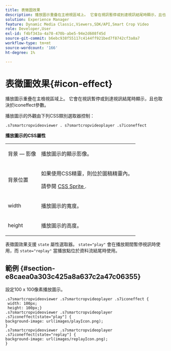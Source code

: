 ```yaml
---
title: 表徵圖效果
description: 播放圖示重疊在主檢視區域上。 它會在視訊暫停或到達視訊結尾時顯示，且也取決於iconeffect參數。
solution: Experience Manager
feature: Dynamic Media Classic,Viewers,SDK/API,Smart Crop Video
role: Developer,User
exl-id: f4bf343a-4a78-470b-abe5-94e2d608f45d
source-git-commit: b6ebc938f55117c4144ff921bed7f8742cf3a8a7
workflow-type: tm+mt
source-wordcount: '166'
ht-degree: 1%

---
```


# 表徵圖效果{#icon-effect}

播放圖示重疊在主檢視區域上。 它會在視訊暫停或到達視訊結尾時顯示，且也取決於iconeffect參數。

<!--<a id="section_061E550C1C1D4DB2BD663A898895B38C"></a>-->

播放圖示的外觀由下列CSS類別選取器控制：

```
.s7smartcropvideoviewer . s7smartcropvideoplayer .s7iconeffect
```

**播放圖示的CSS屬性**

<table id="table_C48C56E696304C9BAFEE71BA9EA9A174"> 
 <tbody> 
  <tr> 
   <td colname="col1"> <p> <span class="codeph"> 背景 — 影像 </span> </p> </td> 
   <td colname="col2"> <p> 播放圖示的顯示影像。 </p> </td> 
  </tr> 
  <tr> 
   <td colname="col1"> <p> <span class="codeph"> 背景位置 </span> </p> </td> 
   <td colname="col2"> <p> 如果使用CSS精靈，則位於圖稿精靈內。 </p> <p>請參閱 <a href="../../../c-html5-aem-asset-viewers/c-html5-aem-smartcropvideo/c-html5-aem-smartcropvideo-viewer-customizingviewer/c-html5-aem-smartcropvideo-customizingviewer.md#section-9b6d8d601cb441d08214dada7bb4eddc" format="dita" scope="local"> CSS Sprite </a>. </p> </td> 
  </tr> 
  <tr> 
   <td colname="col1"> <p> <span class="codeph"> width </span> </p> </td> 
   <td colname="col2"> <p> 播放圖示的寬度。 </p> </td> 
  </tr> 
  <tr> 
   <td colname="col1"> <p> <span class="codeph"> height </span> </p> </td> 
   <td colname="col2"> <p>播放圖示的高度。 </p> </td> 
  </tr> 
 </tbody> 
</table>

表徵圖效果支援 `state` 屬性選取器。 `state="play"` 會在播放期間暫停視訊時使用，而 `state="replay"` 當播放點位於資料流結尾時使用。

## 範例 {#section-e8caea0a303c425a8a637c2a47c06355}

設定100 x 100像素播放圖示。

```
.s7smartcropvideoviewer .s7smartcropvideoplayer .s7iconeffect { 
 width: 100px; 
 height: 100px;} 
.s7smartcropvideoviewer .s7smartcropvideoplayer .s7iconeffect[state="play"] { 
background-image: url(images/playIcon.png); 
} 
.s7smartcropvideoviewer .s7smartcropvideoplayer .s7iconeffect[state="replay"] { 
background-image: url(images/replayIcon.png); 
}
```
